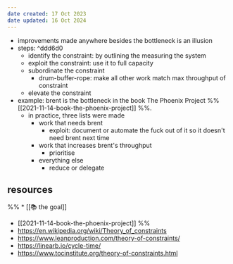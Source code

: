 ```yaml
---
date created: 17 Oct 2023
date updated: 16 Oct 2024
---
```

* improvements made anywhere besides the bottleneck is an illusion
* steps:  ^ddd6d0
    * identify the constraint: by outlining the measuring the system
    * exploit the constraint: use it to full capacity
    * subordinate the constraint
        * drum-buffer-rope: make all other work match max throughput of constraint
    * elevate the constraint
* example: brent is the bottleneck in the book The Phoenix Project %% [[2021-11-14-book-the-phoenix-project]] %%. 
	* in practice, three lists were made
		* work that needs brent
			* exploit: document or automate the fuck out of it so it doesn't need brent next time
		* work that increases brent's throughput
			* prioritise
		* everything else
			* reduce or delegate
## resources
%% * [[📚 the goal]]
* [[2021-11-14-book-the-phoenix-project]] %%
* https://en.wikipedia.org/wiki/Theory_of_constraints
* https://www.leanproduction.com/theory-of-constraints/
* https://linearb.io/cycle-time/
* https://www.tocinstitute.org/theory-of-constraints.html
